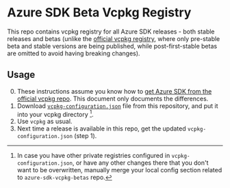 # Azure SDK Beta Vcpkg Registry
This repo contains vcpkg registry for all Azure SDK releases - both stable releases and betas (unlike the [official vcpkg registry](https://github.com/microsoft/vcpkg), where only pre-stable beta and stable versions are being published, while post-first-stable betas are omitted to avoid having breaking changes).

## Usage
0. These instructions assume you know how to [get Azure SDK from the official vcpkg repo](https://github.com/Azure/azure-sdk-for-cpp#download--install-the-sdk). This document only documents the differences.
1. Download [`vcpkg-configuration.json`](https://github.com/azure/azure-sdk-vcpkg-betas/blob/main/vcpkg-configuration.json) file from this repository, and put it into your vcpkg directory [^1].
2. Use `vcpkg` as usual.
3. Next time a release is available in this repo, get the updated `vcpkg-configuration.json` (step 1).

[^1]: In case you have other private registries configured in `vcpkg-configuration.json`, or have any other changes there that you don't want to be overwritten, manually merge your local config section related to `azure-sdk-vcpkg-betas` repo.
